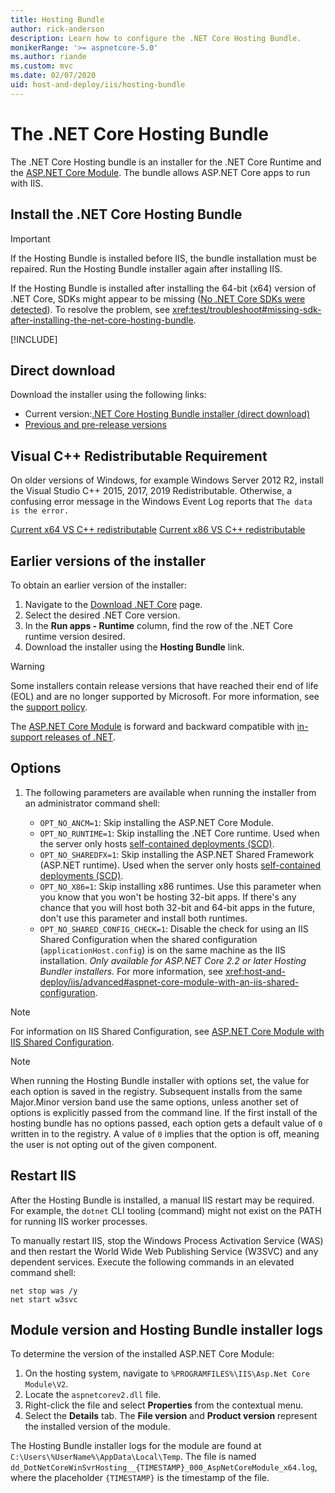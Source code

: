 ```yaml
---
title: Hosting Bundle
author: rick-anderson
description: Learn how to configure the .NET Core Hosting Bundle.  
monikerRange: '>= aspnetcore-5.0'
ms.author: riande
ms.custom: mvc
ms.date: 02/07/2020
uid: host-and-deploy/iis/hosting-bundle
---
```

# The .NET Core Hosting Bundle

The .NET Core Hosting bundle is an installer for the .NET Core Runtime and the [ASP.NET Core Module](xref:host-and-deploy/aspnet-core-module). The bundle allows ASP.NET Core apps to run with IIS.

## Install the .NET Core Hosting Bundle

> [!IMPORTANT]
> If the Hosting Bundle is installed before IIS, the bundle installation must be repaired. Run the Hosting Bundle installer again after installing IIS.
>
> If the Hosting Bundle is installed after installing the 64-bit (x64) version of .NET Core, SDKs might appear to be missing ([No .NET Core SDKs were detected](xref:test/troubleshoot#no-net-core-sdks-were-detected)). To resolve the problem, see <xref:test/troubleshoot#missing-sdk-after-installing-the-net-core-hosting-bundle>.

[!INCLUDE[](~/includes/announcements.md)]

## Direct download

Download the installer using the following links:

- Current version:[.NET Core Hosting Bundle installer (direct download)](https://dotnet.microsoft.com/permalink/dotnetcore-current-windows-runtime-bundle-installer)
- [Previous and pre-release versions](https://dotnet.microsoft.com/en-us/download/dotnet)

## Visual C++ Redistributable Requirement

On older versions of Windows, for example Windows Server 2012 R2, install the Visual Studio C++ 2015, 2017, 2019 Redistributable. Otherwise, a confusing error message in the Windows Event Log reports that `The data is the error.`

[Current x64 VS C++ redistributable](https://aka.ms/vs/16/release/vc_redist.x64.exe)
[Current x86 VS C++ redistributable](https://aka.ms/vs/16/release/vc_redist.x86.exe)

## Earlier versions of the installer

To obtain an earlier version of the installer:

1. Navigate to the [Download .NET Core](https://dotnet.microsoft.com/download/dotnet-core) page.
1. Select the desired .NET Core version.
1. In the **Run apps - Runtime** column, find the row of the .NET Core runtime version desired.
1. Download the installer using the **Hosting Bundle** link.

> [!WARNING]
> Some installers contain release versions that have reached their end of life (EOL) and are no longer supported by Microsoft. For more information, see the [support policy](https://dotnet.microsoft.com/platform/support/policy/dotnet-core).
>
> The [ASP.NET Core Module](xref:host-and-deploy/aspnet-core-module) is forward and backward compatible with [in-support releases of .NET](https://dotnet.microsoft.com/platform/support/policy/dotnet-core#lifecycle).

## Options

1. The following parameters are available when running the installer from an administrator command shell:

   * `OPT_NO_ANCM=1`: Skip installing the ASP.NET Core Module.
   * `OPT_NO_RUNTIME=1`: Skip installing the .NET Core runtime. Used when the server only hosts [self-contained deployments (SCD)](/dotnet/core/deploying/#self-contained-deployments-scd).
   * `OPT_NO_SHAREDFX=1`: Skip installing the ASP.NET Shared Framework (ASP.NET runtime). Used when the server only hosts [self-contained deployments (SCD)](/dotnet/core/deploying/#self-contained-deployments-scd).
   * `OPT_NO_X86=1`: Skip installing x86 runtimes. Use this parameter when you know that you won't be hosting 32-bit apps. If there's any chance that you will host both 32-bit and 64-bit apps in the future, don't use this parameter and install both runtimes.
   * `OPT_NO_SHARED_CONFIG_CHECK=1`: Disable the check for using an IIS Shared Configuration when the shared configuration (`applicationHost.config`) is on the same machine as the IIS installation. *Only available for ASP.NET Core 2.2 or later Hosting Bundler installers.* For more information, see <xref:host-and-deploy/iis/advanced#aspnet-core-module-with-an-iis-shared-configuration>.

> [!NOTE]
> For information on IIS Shared Configuration, see [ASP.NET Core Module with IIS Shared Configuration](xref:host-and-deploy/aspnet-core-module#aspnet-core-module-with-an-iis-shared-configuration).

> [!NOTE]
> When running the Hosting Bundle installer with options set, the value for each option is saved in the registry. Subsequent installs from the same Major.Minor version band use the same options, unless another set of options is explicitly passed from the command line. If the first install of the hosting bundle has no options passed, each option gets a default value of `0` written in to the registry. A value of `0` implies that the option is off, meaning the user is not opting out of the given component.

## Restart IIS

After the Hosting Bundle is installed, a manual IIS restart may be required. For example, the `dotnet` CLI tooling (command) might not exist on the PATH for running IIS worker processes.

To manually restart IIS, stop the Windows Process Activation Service (WAS) and then restart the World Wide Web Publishing Service (W3SVC) and any dependent services. Execute the following commands in an elevated command shell:

```console
net stop was /y
net start w3svc
```

## Module version and Hosting Bundle installer logs

To determine the version of the installed ASP.NET Core Module:

1. On the hosting system, navigate to `%PROGRAMFILES%\IIS\Asp.Net Core Module\V2`.
1. Locate the `aspnetcorev2.dll` file.
1. Right-click the file and select **Properties** from the contextual menu.
1. Select the **Details** tab. The **File version** and **Product version** represent the installed version of the module.

The Hosting Bundle installer logs for the module are found at `C:\Users\%UserName%\AppData\Local\Temp`. The file is named `dd_DotNetCoreWinSvrHosting__{TIMESTAMP}_000_AspNetCoreModule_x64.log`, where the placeholder `{TIMESTAMP}` is the timestamp of the file.
